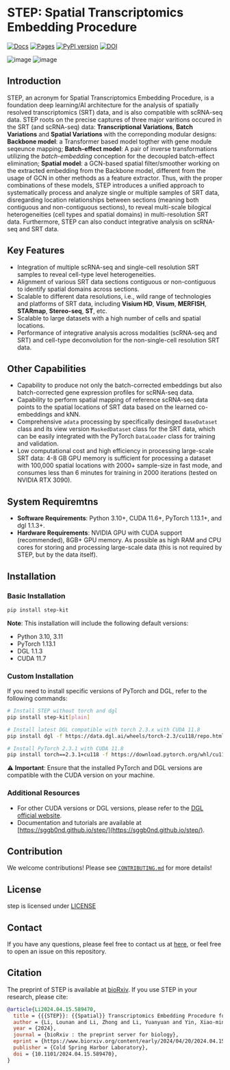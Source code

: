 # STEP: Spatial Transcriptomics Embedding Procedure
[![Docs](https://github.com/SGGb0nd/step/actions/workflows/mkdocs.yaml/badge.svg)](https://github.com/SGGb0nd/step/actions/workflows/mkdocs.yaml)
[![Pages](https://github.com/SGGb0nd/step/actions/workflows/pages/pages-build-deployment/badge.svg)](https://github.com/SGGb0nd/step/actions/workflows/pages/pages-build-deployment)
[![PyPI version](https://badge.fury.io/py/step-kit.svg)](https://badge.fury.io/py/step-kit)
[![DOI](http://img.shields.io/badge/DOI-10.1101/2024.04.15.589470-B31B1B.svg)](https://doi.org/10.1101/2024.04.15.589470)

![image](http://43.134.105.224/images/STEP_fig_1a.webp)
![image](http://43.134.105.224/images/STEP_fig_1b.webp)

## Introduction
STEP, an acronym for Spatial Transcriptomics Embedding Procedure, is a foundation deep learning/AI architecture for the analysis of spatially resolved transcriptomics (SRT) data, and is also compatible with scRNA-seq data. STEP roots on the precise captures of three major varitions occured in the SRT (and scRNA-seq) data: **Transcriptional Variations**, **Batch Variations** and **Spatial Variations** with the correponding modular designs: **Backbone model**: a Transformer based model togther with gene module seqeunce mapping; **Batch-effect model**: A pair of inverse transformations utilizing the *batch-embedding* conception for the decoupled batch-effect elimination; **Spatial model**: a GCN-based spatial filter/smoother working on the extracted embedding from the Backbone model, different from the usage of GCN in other methods as a feature extractor. Thus, with the proper combinations of these models, STEP introduces a unified approach to systematically process and analyze single or multiple samples of SRT data, disregarding location relationships between sections (meaning both contiguous and non-contiguous sections), to reveal multi-scale bilogical heterogeneities (cell types and spatial domains) in multi-resolution SRT data. Furthermore, STEP can also conduct integrative analysis on scRNA-seq and SRT data.

## Key Features

-  Integration of multiple scRNA-seq and single-cell resolution SRT samples to reveal cell-type level heterogeneities.
-  Alignment of various SRT data sections contiguous or non-contiguous to identify spatial domains across sections.
-  Scalable to different data resolutions, i.e., wild range of technologies and platforms of SRT data, including **Visium HD**, **Visum**, **MERFISH**, **STARmap**, **Stereo-seq**, **ST**, etc.
-  Scalable to large datasets with a high number of cells and spatial locations.
-  Performance of integrative analysis across modalities (scRNA-seq and SRT) and cell-type deconvolution for the non-single-cell resolution SRT data.

## Other Capabilities
-  Capability to produce not only the batch-corrected embeddings but also batch-corrected gene expression profiles for scRNA-seq data.
-  Capability to perform spatial mapping of reference scRNA-seq data points to the spatial locations of SRT data based on the learned co-embeddings and kNN.
-  Comprehensive `adata` processing by specifically desinged `BaseDataset` class and its view version `MaskedDataset` class for the SRT data, which can be easily integrated with the PyTorch `DataLoader` class for training and validation.
-  Low computational cost and high efficiency in processing large-scale SRT data: 4-8 GB GPU memory is sufficient for processing a dataset with 100,000 spatial locations with 2000+ sample-size in fast mode, and consumes less than 6 minutes for training in 2000 iterations (tested on NVIDIA RTX 3090).

## System Requiremtns
-  **Software Requirements**: Python 3.10+, CUDA 11.6+, PyTorch 1.13.1+, and dgl 1.1.3+.
-  **Hardware Requirements**: NVIDIA GPU with CUDA support (recommended), 8GB+ GPU memory. As possible as high RAM and CPU cores for storing and processing large-scale data (this is not required by STEP, but by the data itself).
## Installation

### Basic Installation

```bash
pip install step-kit
```

**Note**: This installation will include the following default versions:
- Python 3.10, 3.11
- PyTorch 1.13.1
- DGL 1.1.3
- CUDA 11.7

### Custom Installation

If you need to install specific versions of PyTorch and DGL, refer to the following commands:

```bash
# Install STEP without torch and dgl
pip install step-kit[plain]

# Install latest DGL compatible with torch 2.3.x with CUDA 11.8
pip install dgl -f https://data.dgl.ai/wheels/torch-2.3/cu118/repo.html

# Install PyTorch 2.3.1 with CUDA 11.8
pip install torch==2.3.1+cu118 -f https://download.pytorch.org/whl/cu118/torch_stable.html
```
⚠️ **Important**: Ensure that the installed PyTorch and DGL versions are compatible with the CUDA version on your machine.

### Additional Resources

- For other CUDA versions or DGL versions, please refer to the [DGL official website](https://www.dgl.ai/pages/start.html).
- Documentation and tutorials are available at [https://sggb0nd.github.io/step/](https://sggb0nd.github.io/step/).

## Contribution

We welcome contributions! Please see [`CONTRIBUTING.md`](./CONTRIBUTING.md) for more details!

## License

step is licensed under [LICENSE](./LICENSE)

## Contact

If you have any questions, please feel free to contact us at [here](mailto:lilounan1997@gmail.com), or feel free to open an issue on this repository.

## Citation
The preprint of STEP is available at [bioRxiv](https://www.biorxiv.org/content/early/2024/04/20/2024.04.15.589470.full.pdf). If you use STEP in your research, please cite:

```bibtex
@article{Li2024.04.15.589470,
  title = {{{STEP}}: {{Spatial}} Transcriptomics Embedding Procedure for Multi-Scale Biological Heterogeneities Revelation in Multiple Samples},
  author = {Li, Lounan and Li, Zhong and Li, Yuanyuan and Yin, Xiao-ming and Xu, Xiaojiang},
  year = {2024},
  journal = {bioRxiv : the preprint server for biology},
  eprint = {https://www.biorxiv.org/content/early/2024/04/20/2024.04.15.589470.full.pdf},
  publisher = {Cold Spring Harbor Laboratory},
  doi = {10.1101/2024.04.15.589470},
}
```
